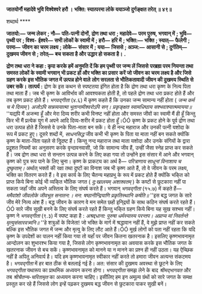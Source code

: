 **जातयोर्नौ महादेवे भुवि विश्वेश्वरे हरौ ।** **भक्ति: स्यात्परमा लोके ययाञ्जो दुर्गङ्क्षत तरेत् ॥ ४९॥** 

शब्दार्थ **** 

**जातयो:—** **जन्म लेकर** **; नौ—** **पति-पत्नी दोनों, द्रोण तथा धरा** **; महादेवे—** **परम पुरुष, भगवान् में** **; भुवि—** **पृथ्वी पर** **; विश्व-** **ईश्वरे—** **सभी लोकों के स्वामी में** **; हरौ—** **हरि में** **; भक्ति:—** **भक्ति** **; स्यात्—** **फैलेगी** **; परमा—** **जीवन का चरम लक्ष्य** **; लोके—** **संसार में** **; यया—** **जिससे** **; अञ्ज:—** **आसानी से** **; दुर्गतिम्—** **दुखमय जीवन से** **; तरेत्—** **बच सकता है और उद्धार हो सकता है।** **.** 

**द्रोण तथा धरा ने कहा : कृपा करके हमें अनुमति दें कि हम पृथ्वी पर जन्म लें जिससे** **परब्रह्म परम नियन्ता तथा समस्त लोकों के स्वामी भगवान् भी प्रकट हों और भक्ति का प्रसार** **करें जो जीवन का चरम लक्ष्य है और जिसे ग्रहण करके इस भौतिक जगत में उत्पन्न होने वाले** **लोग सरलता से भौतिकतावादी जीवन की दुखमय स्थिति से उबर सकें।** **तात्पर्य :** द्रोण के इस कथन से स्पष्टतया इंगित होता है कि द्रोण तथा धरा कृष्ण के नित्य पिता तथा माता हैं। जब भी कृष्ण के आविर्भाव की आवश्यकता होती है, तो पहले द्रोण तथा धरा प्रकट होते हैं और तब कृष्ण प्रकट होते हैं। *भगवद्गीता* (४.६) में कृष्ण कहते हैं कि उनका जन्म सामान्य नहीं होता ( *जन्म कर्म च मे दिव्यम्* ) *अजोऽपि सन्नव्ययात्मा भूतानामीश्वरोऽपि सन्।* *प्रकृङ्क्षत स्वामधिष्ठाय सश्भवाश्यात्ममायया॥* ''यद्यपि मैं अजन्मा हूँ और मेरा दिव्य शरीर कभी विनष्ट नहीं होता और समस्त जीवों का स्वामी मैं ही हूँ किन्तु फिर भी मैं प्रत्येक युग में अपने आदि दिव्य-शरीर में प्रकट होता हूँ।ÓÓ कृष्ण के प्रकट होने के पूर्व द्रोण तथा धरा उत्पन्न होते हैं जिससे वे उनके पिता-माता बन सकें। ये ही नन्द महाराज और उनकी पत्नी यशोदा के रूप में प्रकट हुए। दूसरे शब्दों में, *साधनसिद्ध* जीव कभी भी कृष्ण के पिता या माता नहीं बन सकते क्योंकि कृष्ण के माता-पिता पहले से निॢदष्ट हैं। किन्तु नन्द महाराज तथा माता यशोदा और उनके संगियों के द्वारा प्रदॢशत नियमों का अनुसरण करके वृन्दावनवासी, जो कि सामान्य जीव हैं, उन्हीं जैसा स्नेह प्राप्त कर सकते हैं। जब द्रोण तथा धरा से सन्तान उत्पन्न करने के लिए कहा गया तो उन्होंने इस संसार में आने और भगवान् कृष्ण को पुत्र रूप पाने के लिए चुना। कृष्ण के प्राकट्य का अर्थ है— *परित्राणाय साधूनां* *विनाशाय च दुष्कृताम्।* अर्थात् भक्तों की रक्षा तथा दुष्टों का विनाश जब भी कृष्ण आते हैं, तो वे जीवन के परम लक्ष्य, भक्ति का वितरण करते हैं। वे इस कार्य के लिए चैतन्य महाप्रभु के रूप में प्रकट होते हैं क्योंकि भकि्त को प्राप्त किये बिना कोई भी व्यकि्त भौतिक जगत ( *दु:खालयम् अशाश्वतम्* ) के कष्टों से छुटकारा नहीं पा सकता जहाँ जीव अपने अस्तित्व के लिए संघर्ष करते हैं। भगवान् *भगवद्गीता* (१५.७) में कहते हैं— *ममैवांशो जीवलोके जीवभूत सनातन:।* *मन: षष्ठानीन्द्रियाणि प्रकृतिस्थानि कर्षति॥* ''इस बद्ध जगत के सारे जीव मेरे नित्य अंश हैं। बद्ध जीवन के कारण वे मन समेत छहों इनि्द्रयों के साथ कठिन संघर्ष करते रहते हैं।ÓÓ सारे जीव सुखी बनने के लिए संघर्ष करते रहते हैं किन्तु भकि्त ग्रहण किये बिना यह सुख सश्भव नहीं। कृष्ण ने *भगवद्गीता* (९.३) में स्पष्ट कहा है : *अश्रद्दधाना: पुरुषा धर्मस्यास्य परन्तप।* *अप्राप्य मां निवर्तन्ते मृत्युसंसारवत्र्मनि॥* ''हे शत्रुओं के विजेता! जो भक्ति के मार्ग में श्रद्धावान नहीं हैं, वे मुझे प्राप्त नहीं कर सकते बल्कि इस भौतिक जगत में जन्म और मृत्यु के लिए लौट आते हैं।ÓÓ मूर्ख लोगों को पता नहीं रहता कि यदि कृष्ण के उपदेशों का पालन नहीं किया गया तो यहाँ पर जीवन कितना खतरनाक है। इसलिए कृष्णभावनामृत आन्दोलन का शुभारश्भ किया गया है, जिससे लोग कृष्णभावनामृत का अवयास करके इस भौतिक जगत के खतरनाक जीवन से बच सकें। कृष्णभावनामृत को मानने या न मानने का प्रश्न ही नहीं उठता। यह ऐच्छिक नहीं है अपितु अनिवार्य है। यदि हम कृष्णभावनामृत स्वीकार नहीं करते तो हमारा जीवन अत्यन्त संकटमय है। *भगवद्गीता* में हर बात ठीक से बतलाई गई है। अत: संसार की दुखमय अवस्था से छूटने के लिए *भगवद्गीता*  यथारूप का प्राथमिक अध्ययन करना होगा। *भगवद्गीता* समझ लेने के बाद *श्रीमद्भागवत* और तब *श्रीचैतन्य-चरितामृत* का अध्ययन करना चाहिए। इसीलिए हम इन अमूल्य ग्रंथों को सारे जगत के समक्ष प्रस्तुत कर रहे हैं जिससे लोग इन्हें पढ़कर दुखमय बद्ध जीवन से छुटकारा पाकर सुखी बनें।  
